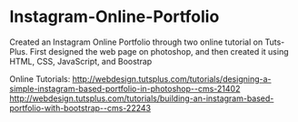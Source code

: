 # Instagram-Online-Portfolio

Created an Instagram Online Portfolio through two online tutorial on Tuts-Plus.
First designed the web page on photoshop, and then created it using HTML, CSS, JavaScript, and Boostrap

Online Tutorials:
http://webdesign.tutsplus.com/tutorials/designing-a-simple-instagram-based-portfolio-in-photoshop--cms-21402
http://webdesign.tutsplus.com/tutorials/building-an-instagram-based-portfolio-with-bootstrap--cms-22243

